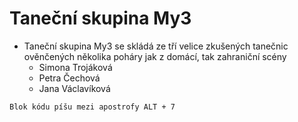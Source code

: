 # Taneční skupina My3
- Taneční skupina My3 se skládá ze tří velice zkušených tanečnic ověnčených několika poháry jak z domácí, tak zahraniční scény
  - Simona Trojáková
  - Petra Čechová
  - Jana Václavíková

```
Blok kódu píšu mezi apostrofy ALT + 7
```

